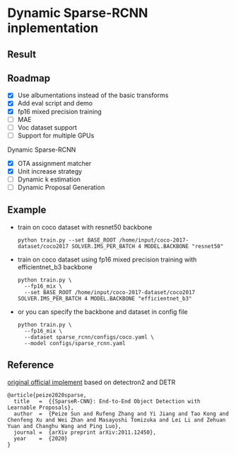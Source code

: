 # Dynamic Sparse-RCNN inplementation 


## Result


## Roadmap
- [x] Use albumentations instead of the basic transforms
- [x] Add eval script and demo
- [x] fp16 mixed precision training
- [ ] MAE
- [ ] Voc dataset support 
- [ ] Support for multiple GPUs
 
Dynamic Sparse-RCNN
- [x] OTA assignment matcher
- [x] Unit increase strategy
- [ ] Dynamic k estimation
- [ ] Dynamic Proposal Generation

## Example

- train on coco dataset with resnet50 backbone

    ```
    python train.py --set BASE_ROOT /home/input/coco-2017-dataset/coco2017 SOLVER.IMS_PER_BATCH 4 MODEL.BACKBONE "resnet50"
    ```

- train on coco dataset using fp16 mixed precision training with efficientnet_b3 backbone

    ```
    python train.py \
      --fp16_mix \
      --set BASE_ROOT /home/input/coco-2017-dataset/coco2017 SOLVER.IMS_PER_BATCH 4 MODEL.BACKBONE "efficientnet_b3"
    ```
- or you can specify the backbone and dataset in config file

    ```
    python train.py \
      --fp16_mix \
      --dataset sparse_rcnn/configs/coco.yaml \
      --model configs/sparse_rcnn.yaml
    ```
  
## Reference
[original official implement](https://github.com/PeizeSun/SparseR-CNN) based on detectron2 and DETR
```text
@article{peize2020sparse,
  title   =  {{SparseR-CNN}: End-to-End Object Detection with Learnable Proposals},
  author  =  {Peize Sun and Rufeng Zhang and Yi Jiang and Tao Kong and Chenfeng Xu and Wei Zhan and Masayoshi Tomizuka and Lei Li and Zehuan Yuan and Changhu Wang and Ping Luo},
  journal =  {arXiv preprint arXiv:2011.12450},
  year    =  {2020}
}
```
